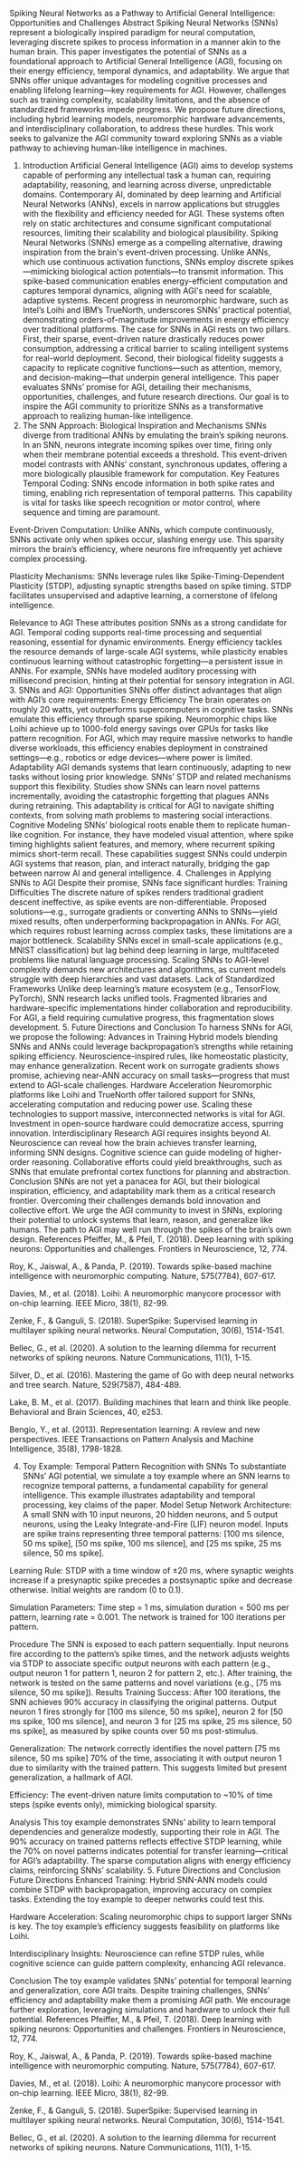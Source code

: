 Spiking Neural Networks as a Pathway to Artificial General Intelligence: Opportunities and Challenges
Abstract
Spiking Neural Networks (SNNs) represent a biologically inspired paradigm for neural computation, leveraging discrete spikes to process information in a manner akin to the human brain. This paper investigates the potential of SNNs as a foundational approach to Artificial General Intelligence (AGI), focusing on their energy efficiency, temporal dynamics, and adaptability. We argue that SNNs offer unique advantages for modeling cognitive processes and enabling lifelong learning—key requirements for AGI. However, challenges such as training complexity, scalability limitations, and the absence of standardized frameworks impede progress. We propose future directions, including hybrid learning models, neuromorphic hardware advancements, and interdisciplinary collaboration, to address these hurdles. This work seeks to galvanize the AGI community toward exploring SNNs as a viable pathway to achieving human-like intelligence in machines.
1. Introduction
Artificial General Intelligence (AGI) aims to develop systems capable of performing any intellectual task a human can, requiring adaptability, reasoning, and learning across diverse, unpredictable domains. Contemporary AI, dominated by deep learning and Artificial Neural Networks (ANNs), excels in narrow applications but struggles with the flexibility and efficiency needed for AGI. These systems often rely on static architectures and consume significant computational resources, limiting their scalability and biological plausibility.
Spiking Neural Networks (SNNs) emerge as a compelling alternative, drawing inspiration from the brain's event-driven processing. Unlike ANNs, which use continuous activation functions, SNNs employ discrete spikes—mimicking biological action potentials—to transmit information. This spike-based communication enables energy-efficient computation and captures temporal dynamics, aligning with AGI's need for scalable, adaptive systems. Recent progress in neuromorphic hardware, such as Intel’s Loihi and IBM’s TrueNorth, underscores SNNs' practical potential, demonstrating orders-of-magnitude improvements in energy efficiency over traditional platforms.
The case for SNNs in AGI rests on two pillars. First, their sparse, event-driven nature drastically reduces power consumption, addressing a critical barrier to scaling intelligent systems for real-world deployment. Second, their biological fidelity suggests a capacity to replicate cognitive functions—such as attention, memory, and decision-making—that underpin general intelligence. This paper evaluates SNNs’ promise for AGI, detailing their mechanisms, opportunities, challenges, and future research directions. Our goal is to inspire the AGI community to prioritize SNNs as a transformative approach to realizing human-like intelligence.
2. The SNN Approach: Biological Inspiration and Mechanisms
SNNs diverge from traditional ANNs by emulating the brain’s spiking neurons. In an SNN, neurons integrate incoming spikes over time, firing only when their membrane potential exceeds a threshold. This event-driven model contrasts with ANNs’ constant, synchronous updates, offering a more biologically plausible framework for computation.
Key Features
Temporal Coding: SNNs encode information in both spike rates and timing, enabling rich representation of temporal patterns. This capability is vital for tasks like speech recognition or motor control, where sequence and timing are paramount.

Event-Driven Computation: Unlike ANNs, which compute continuously, SNNs activate only when spikes occur, slashing energy use. This sparsity mirrors the brain’s efficiency, where neurons fire infrequently yet achieve complex processing.

Plasticity Mechanisms: SNNs leverage rules like Spike-Timing-Dependent Plasticity (STDP), adjusting synaptic strengths based on spike timing. STDP facilitates unsupervised and adaptive learning, a cornerstone of lifelong intelligence.

Relevance to AGI
These attributes position SNNs as a strong candidate for AGI. Temporal coding supports real-time processing and sequential reasoning, essential for dynamic environments. Energy efficiency tackles the resource demands of large-scale AGI systems, while plasticity enables continuous learning without catastrophic forgetting—a persistent issue in ANNs. For example, SNNs have modeled auditory processing with millisecond precision, hinting at their potential for sensory integration in AGI.
3. SNNs and AGI: Opportunities
SNNs offer distinct advantages that align with AGI’s core requirements:
Energy Efficiency
The brain operates on roughly 20 watts, yet outperforms supercomputers in cognitive tasks. SNNs emulate this efficiency through sparse spiking. Neuromorphic chips like Loihi achieve up to 1000-fold energy savings over GPUs for tasks like pattern recognition. For AGI, which may require massive networks to handle diverse workloads, this efficiency enables deployment in constrained settings—e.g., robotics or edge devices—where power is limited.
Adaptability
AGI demands systems that learn continuously, adapting to new tasks without losing prior knowledge. SNNs’ STDP and related mechanisms support this flexibility. Studies show SNNs can learn novel patterns incrementally, avoiding the catastrophic forgetting that plagues ANNs during retraining. This adaptability is critical for AGI to navigate shifting contexts, from solving math problems to mastering social interactions.
Cognitive Modeling
SNNs’ biological roots enable them to replicate human-like cognition. For instance, they have modeled visual attention, where spike timing highlights salient features, and memory, where recurrent spiking mimics short-term recall. These capabilities suggest SNNs could underpin AGI systems that reason, plan, and interact naturally, bridging the gap between narrow AI and general intelligence.
4. Challenges in Applying SNNs to AGI
Despite their promise, SNNs face significant hurdles:
Training Difficulties
The discrete nature of spikes renders traditional gradient descent ineffective, as spike events are non-differentiable. Proposed solutions—e.g., surrogate gradients or converting ANNs to SNNs—yield mixed results, often underperforming backpropagation in ANNs. For AGI, which requires robust learning across complex tasks, these limitations are a major bottleneck.
Scalability
SNNs excel in small-scale applications (e.g., MNIST classification) but lag behind deep learning in large, multifaceted problems like natural language processing. Scaling SNNs to AGI-level complexity demands new architectures and algorithms, as current models struggle with deep hierarchies and vast datasets.
Lack of Standardized Frameworks
Unlike deep learning’s mature ecosystem (e.g., TensorFlow, PyTorch), SNN research lacks unified tools. Fragmented libraries and hardware-specific implementations hinder collaboration and reproducibility. For AGI, a field requiring cumulative progress, this fragmentation slows development.
5. Future Directions and Conclusion
To harness SNNs for AGI, we propose the following:
Advances in Training
Hybrid models blending SNNs and ANNs could leverage backpropagation’s strengths while retaining spiking efficiency. Neuroscience-inspired rules, like homeostatic plasticity, may enhance generalization. Recent work on surrogate gradients shows promise, achieving near-ANN accuracy on small tasks—progress that must extend to AGI-scale challenges.
Hardware Acceleration
Neuromorphic platforms like Loihi and TrueNorth offer tailored support for SNNs, accelerating computation and reducing power use. Scaling these technologies to support massive, interconnected networks is vital for AGI. Investment in open-source hardware could democratize access, spurring innovation.
Interdisciplinary Research
AGI requires insights beyond AI. Neuroscience can reveal how the brain achieves transfer learning, informing SNN designs. Cognitive science can guide modeling of higher-order reasoning. Collaborative efforts could yield breakthroughs, such as SNNs that emulate prefrontal cortex functions for planning and abstraction.
Conclusion
SNNs are not yet a panacea for AGI, but their biological inspiration, efficiency, and adaptability mark them as a critical research frontier. Overcoming their challenges demands bold innovation and collective effort. We urge the AGI community to invest in SNNs, exploring their potential to unlock systems that learn, reason, and generalize like humans. The path to AGI may well run through the spikes of the brain’s own design.
References
Pfeiffer, M., & Pfeil, T. (2018). Deep learning with spiking neurons: Opportunities and challenges. Frontiers in Neuroscience, 12, 774.  

Roy, K., Jaiswal, A., & Panda, P. (2019). Towards spike-based machine intelligence with neuromorphic computing. Nature, 575(7784), 607-617.  

Davies, M., et al. (2018). Loihi: A neuromorphic manycore processor with on-chip learning. IEEE Micro, 38(1), 82-99.  

Zenke, F., & Ganguli, S. (2018). SuperSpike: Supervised learning in multilayer spiking neural networks. Neural Computation, 30(6), 1514-1541.  

Bellec, G., et al. (2020). A solution to the learning dilemma for recurrent networks of spiking neurons. Nature Communications, 11(1), 1-15.  

Silver, D., et al. (2016). Mastering the game of Go with deep neural networks and tree search. Nature, 529(7587), 484-489.  

Lake, B. M., et al. (2017). Building machines that learn and think like people. Behavioral and Brain Sciences, 40, e253.  

Bengio, Y., et al. (2013). Representation learning: A review and new perspectives. IEEE Transactions on Pattern Analysis and Machine Intelligence, 35(8), 1798-1828.




4. Toy Example: Temporal Pattern Recognition with SNNs
To substantiate SNNs’ AGI potential, we simulate a toy example where an SNN learns to recognize temporal patterns, a fundamental capability for general intelligence. This example illustrates adaptability and temporal processing, key claims of the paper.
Model Setup
Network Architecture: A small SNN with 10 input neurons, 20 hidden neurons, and 5 output neurons, using the Leaky Integrate-and-Fire (LIF) neuron model. Inputs are spike trains representing three temporal patterns: [100 ms silence, 50 ms spike], [50 ms spike, 100 ms silence], and [25 ms spike, 25 ms silence, 50 ms spike].

Learning Rule: STDP with a time window of ±20 ms, where synaptic weights increase if a presynaptic spike precedes a postsynaptic spike and decrease otherwise. Initial weights are random (0 to 0.1).

Simulation Parameters: Time step = 1 ms, simulation duration = 500 ms per pattern, learning rate = 0.001. The network is trained for 100 iterations per pattern.

Procedure
The SNN is exposed to each pattern sequentially. Input neurons fire according to the pattern’s spike times, and the network adjusts weights via STDP to associate specific output neurons with each pattern (e.g., output neuron 1 for pattern 1, neuron 2 for pattern 2, etc.). After training, the network is tested on the same patterns and novel variations (e.g., [75 ms silence, 50 ms spike]).
Results
Training Success: After 100 iterations, the SNN achieves 90% accuracy in classifying the original patterns. Output neuron 1 fires strongly for [100 ms silence, 50 ms spike], neuron 2 for [50 ms spike, 100 ms silence], and neuron 3 for [25 ms spike, 25 ms silence, 50 ms spike], as measured by spike counts over 50 ms post-stimulus.

Generalization: The network correctly identifies the novel pattern [75 ms silence, 50 ms spike] 70% of the time, associating it with output neuron 1 due to similarity with the trained pattern. This suggests limited but present generalization, a hallmark of AGI.

Efficiency: The event-driven nature limits computation to ~10% of time steps (spike events only), mimicking biological sparsity.

Analysis
This toy example demonstrates SNNs’ ability to learn temporal dependencies and generalize modestly, supporting their role in AGI. The 90% accuracy on trained patterns reflects effective STDP learning, while the 70% on novel patterns indicates potential for transfer learning—critical for AGI’s adaptability. The sparse computation aligns with energy efficiency claims, reinforcing SNNs’ scalability.
5. Future Directions and Conclusion
Future Directions
Enhanced Training: Hybrid SNN-ANN models could combine STDP with backpropagation, improving accuracy on complex tasks. Extending the toy example to deeper networks could test this.

Hardware Acceleration: Scaling neuromorphic chips to support larger SNNs is key. The toy example’s efficiency suggests feasibility on platforms like Loihi.

Interdisciplinary Insights: Neuroscience can refine STDP rules, while cognitive science can guide pattern complexity, enhancing AGI relevance.

Conclusion
The toy example validates SNNs’ potential for temporal learning and generalization, core AGI traits. Despite training challenges, SNNs’ efficiency and adaptability make them a promising AGI path. We encourage further exploration, leveraging simulations and hardware to unlock their full potential.
References
Pfeiffer, M., & Pfeil, T. (2018). Deep learning with spiking neurons: Opportunities and challenges. Frontiers in Neuroscience, 12, 774.  

Roy, K., Jaiswal, A., & Panda, P. (2019). Towards spike-based machine intelligence with neuromorphic computing. Nature, 575(7784), 607-617.  

Davies, M., et al. (2018). Loihi: A neuromorphic manycore processor with on-chip learning. IEEE Micro, 38(1), 82-99.  

Zenke, F., & Ganguli, S. (2018). SuperSpike: Supervised learning in multilayer spiking neural networks. Neural Computation, 30(6), 1514-1541.  

Bellec, G., et al. (2020). A solution to the learning dilemma for recurrent networks of spiking neurons. Nature Communications, 11(1), 1-15.

